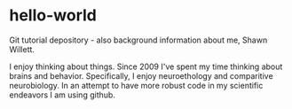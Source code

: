 # hello-world
Git tutorial depository - also background information about me, Shawn Willett.

I enjoy thinking about things. Since 2009 I've spent my time thinking about brains and behavior. Specifically, I enjoy neuroethology and comparitive neurobiology. In an attempt to have more robust code in my scientific endeavors I am using github.
